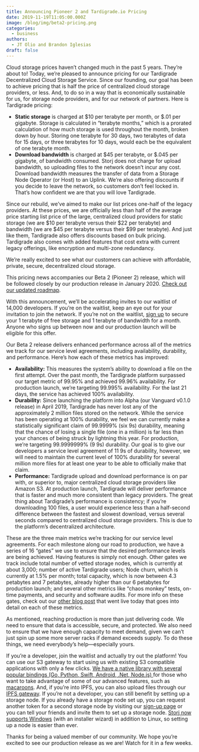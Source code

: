 ```yaml
---
title: Announcing Pioneer 2 and Tardigrade.io Pricing
date: 2019-11-19T11:05:00.000Z
image: /blog/img/beta2-pricing.png
categories:
  - business
authors:
  - JT Olio and Brandon Iglesias
draft: false
---
```

Cloud storage prices haven’t changed much in the past 5 years. They’re about to! Today, we’re pleased to announce pricing for our Tardigrade Decentralized Cloud Storage Service. Since our founding, our goal has been to achieve pricing that is half the price of centralized cloud storage providers, or less. And, to do so in a way that is economically sustainable for us, for storage node providers, and for our network of partners. Here is Tardigrade pricing: 

* **Static storage** is charged at $10 per terabyte per month, or $.01 per gigabyte. Storage is calculated in “terabyte months,” which is a prorated calculation of how much storage is used throughout the month, broken down by hour. Storing one terabyte for 30 days, two terabytes of data for 15 days, or three terabytes for 10 days, would each be the equivalent of one terabyte month. 
* **Download bandwidth** is charged at $45 per terabyte, or $.045 per gigabyte, of bandwidth consumed. Storj does not charge for upload bandwidth, so uploading files to the network doesn’t incur any cost. Download bandwidth measures the transfer of data from a Storage Node Operator (or Host) to an Uplink. We’re also offering discounts if you decide to leave the network, so customers don’t feel locked in. That’s how confident we are that you will love Tardigrade.  

Since our rebuild, we’ve aimed to make our list prices one-half of the legacy providers. At these prices, we are officially less than half of the average price starting list price of the large, centralized cloud providers for static storage (we are $10 per terabyte versus their $22 per terabyte) and bandwidth (we are $45 per terabyte versus their $99 per terabyte). And just like them, Tardigrade also offers discounts based on bulk pricing. Tardigrade also comes with added features that cost extra with current legacy offerings, like encryption and multi-zone redundancy.

We’re really excited to see what our customers can achieve with affordable, private, secure, decentralized cloud storage.

This pricing news accompanies our Beta 2 (Pioneer 2) release, which will be followed closely by our production release in January 2020. [Check out our updated roadmap](https://storjlabs.aha.io/published/01ee405b4bd8d14208c5256d70d73a38?page=1). 

With this announcement, we’ll be accelerating invites to our waitlist of 14,000 developers. If you’re on the waitlist, keep an eye out for your invitation to join the network. If you’re not on the waitlist, [sign up](https://tardigrade.io/waitlist/) to secure your 1 terabyte of free storage and 1 terabyte of bandwidth for a month. Anyone who signs up between now and our production launch will be eligible for this offer. 

Our Beta 2 release delivers enhanced performance across all of the metrics we track for our service level agreements, including availability, durability, and performance. Here’s how each of these metrics has improved: 

* **Availability:** This measures the system’s ability to download a file on the first attempt. Over the past month, the Tardigrade platform surpassed our target metric of 99.95% and achieved 99.96% availability. For production launch, we’re targeting 99.995% availability. For the last 21 days, the service has achieved 100% availability. 
* **Durability:** Since launching the platform into Alpha (our Vanguard v0.1.0 release) in April 2019, Tardigrade has never lost any of the approximately 2 million files stored on the network. While the service has been operating at 100% durability, we feel we can currently make a statistically significant claim of 99.9999% (six 9s) durability, meaning that the chance of losing a single file (one in a million) is far less than your chances of being struck by lightning this year. For production, we’re targeting 99.9999999% (9 9s) durability. Our goal is to give our developers a service level agreement of 11 9s of durability, however, we will need to maintain the current level of 100% durability for several million more files for at least one year to be able to officially make that claim.  
* **Performance:** Tardigrade upload and download performance is on par with, or superior to, major centralized cloud storage providers like Amazon S3. At production launch, Tardigrade will deliver performance that is faster and much more consistent than legacy providers. The great thing about Tardigrade’s performance is consistency; if you’re downloading 100 files, a user would experience less than a half-second difference between the fastest and slowest download, versus several seconds compared to centralized cloud storage providers. This is due to the platform’s decentralized architecture.  

These are the three main metrics we’re tracking for our service level agreements. For each milestone along our road to production, we have a series of 16 “gates” we use to ensure that the desired performance levels are being achieved. Having features is simply not enough. Other gates we track include total number of vetted storage nodes, which is currently at about 3,000; number of active Tardigrade users; Node churn, which is currently at 1.5% per month; total capacity, which is now between 4.3 petabytes and 7 petabytes, already higher than our 6 petabytes for production launch; and several other metrics like “chaos monkey” tests, on-time payments, and security and software audits. For more info on these gates, check out our [other blog post](https://storj.io/blog/2019/11/measuring-production-readiness-using-qualification-gates) that went live today that goes into detail on each of these metrics. 

As mentioned, reaching production is more than just delivering code. We need to ensure that data is accessible, secure, and protected. We also need to ensure that we have enough capacity to meet demand, given we can’t just spin up some more server racks if demand exceeds supply. To do these things, we need everybody’s help—especially yours. 

If you’re a developer, join the waitlist and actually try out the platform! You can use our S3 gateway to start using us with existing S3 compatible applications with only a few clicks. [We have a native library with several popular bindings (Go, Python, Swift, Android, .Net, Node.js) ](https://documentation.tardigrade.io/api-reference/libraries)for those who want to take advantage of some of our advanced features, such as [macaroons](https://storj.io/blog/2019/05/flexible-file-sharing-with-macaroons/). And, if you’re into IPFS, you can also upload files through our [IPFS gateway](https://storjipfs.com/). If you’re not a developer, you can still benefit by setting up a storage node. If you already have a storage node set up, you can request another token for a second storage node by visiting our [sign-up page](https://storj.io/sign-up-node-operator/) or you can tell your friends and invite them to set up a storage node. [Storj now supports Windows](https://storj.io/blog/2019/10/storage-nodes-are-now-supported-on-windows-home/) (with an installer wizard) in addition to Linux, so setting up a node is easier than ever.  

Thanks for being a valued member of our community. We hope you’re excited to see our production release as we are! Watch for it in a few weeks.
